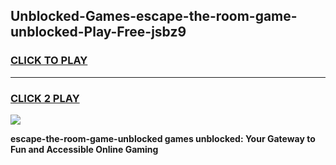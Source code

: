 
## Unblocked-Games-escape-the-room-game-unblocked-Play-Free-jsbz9
<h3>
<a href="https://premium76.site?title=escape-the-room-game-unblocked&ref=21A">CLICK TO PLAY</a></h3>
<hr>

<h3>
<a href="https://premium76.site?title=escape-the-room-game-unblocked&ref=21A">CLICK 2 PLAY</a>
  
</h3>

<a href="https://premium76.site?title=escape-the-room-game-unblocked&ref=21A"><img src="https://clearcache.store/games.png"></a>


**escape-the-room-game-unblocked games unblocked: Your Gateway to Fun and Accessible Online Gaming**
